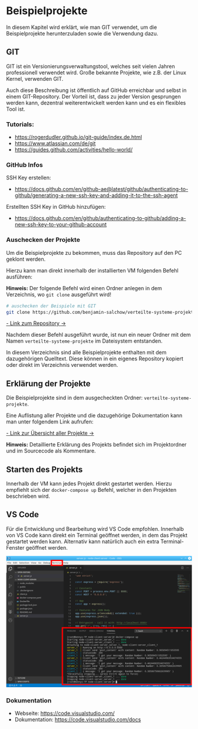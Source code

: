 # Beispielprojekte

In diesem Kapitel wird erklärt, wie man GIT verwendet, um die Beispielprojekte herunterzuladen sowie die Verwendung dazu.

## GIT

GIT ist ein Versionierungsverwaltungstool, welches seit vielen Jahren professionell verwendet wird. Große bekannte Projekte, wie z.B. der Linux Kernel, verwenden GIT.

Auch diese Beschreibung ist öffentlich auf GitHub erreichbar und selbst in einem GIT-Repository. Der Vorteil ist, dass zu jeder Version gesprungen werden kann, dezentral weiterentwickelt werden kann und es ein flexibles Tool ist.

### Tutorials:

 * https://rogerdudler.github.io/git-guide/index.de.html
 * https://www.atlassian.com/de/git
 * https://guides.github.com/activities/hello-world/

### GitHub Infos

SSH Key erstellen:
 * https://docs.github.com/en/github-ae@latest/github/authenticating-to-github/generating-a-new-ssh-key-and-adding-it-to-the-ssh-agent

Erstellten SSH Key in GitHub hinzufügen:
 * https://docs.github.com/en/github/authenticating-to-github/adding-a-new-ssh-key-to-your-github-account

### Auschecken der Projekte

Um die Beispielprojekte zu bekommen, muss das Repository auf den PC geklont werden.

Hierzu kann man direkt innerhalb der installierten VM folgenden Befehl ausführen:

**Hinweis:** Der folgende Befehl wird einen Ordner anlegen in dem Verzeichnis, wo `git clone` ausgeführt wird!

```sh
# auschecken der Beispiele mit GIT
git clone https://github.com/benjamin-salchow/verteilte-systeme-projekte.git
```

[- Link zum Repository ->](https://github.com/benjamin-salchow/verteilte-systeme-projekte)

Nachdem dieser Befehl ausgeführt wurde, ist nun ein neuer Ordner mit dem Namen `verteilte-systeme-projekte` im Dateisystem entstanden.

In diesem Verzeichnis sind alle Beispielprojekte enthalten mit dem dazugehörigen Quelltext. Diese können in ein eigenes Repository kopiert oder direkt im Verzeichnis verwendet werden.

## Erklärung der Projekte

Die Beispielprojekte sind in dem ausgecheckten Ordner: `verteilte-systeme-projekte`.

Eine Auflistung aller Projekte und die dazugehörige Dokumentation kann man unter folgendem Link aufrufen:

[- Link zur Übersicht aller Projekte ->](https://github.com/benjamin-salchow/verteilte-systeme-projekte/blob/master/README.md)

**Hinweis:** Detaillierte Erklärung des Projekts befindet sich im Projektordner und im Sourcecode als Kommentare.

## Starten des Projekts

Innerhalb der VM kann jedes Projekt direkt gestartet werden. Hierzu empfiehlt sich der `docker-compose up` Befehl, welcher in den Projekten beschrieben wird.

## VS Code

Für die Entwicklung und Bearbeitung wird VS Code empfohlen. Innerhalb von VS Code kann direkt ein Terminal geöffnet werden, in dem das Projekt gestartet werden kann. Alternativ kann natürlich auch ein extra Terminal-Fenster geöffnet werden.

![Neu](1.png)

### Dokumentation

 * Webseite: https://code.visualstudio.com/
 * Dokumentation: https://code.visualstudio.com/docs